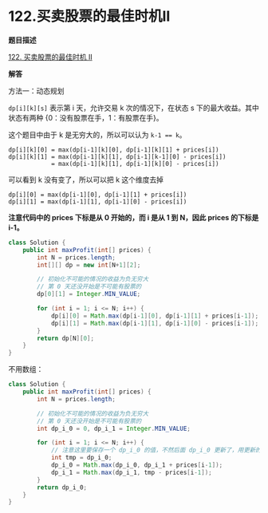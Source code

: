 # 122.买卖股票的最佳时机II

**题目描述**

[122. 买卖股票的最佳时机 II](https://leetcode-cn.com/problems/best-time-to-buy-and-sell-stock-ii/)

**解答**

方法一：动态规划

`dp[i][k][s]` 表示第 i 天，允许交易 k 次的情况下，在状态 s 下的最大收益。其中状态有两种 {0：没有股票在手，1：有股票在手}。

这个题目中由于 k 是无穷大的，所以可以认为 `k-1 == k`。

```
dp[i][k][0] = max(dp[i-1][k][0], dp[i-1][k][1] + prices[i])
dp[i][k][1] = max(dp[i-1][k][1], dp[i-1][k-1][0] - prices[i])
            = max(dp[i-1][k][1], dp[i-1][k][0] - prices[i])
```

可以看到 k 没有变了，所以可以把 k 这个维度去掉

```
dp[i][0] = max(dp[i-1][0], dp[i-1][1] + prices[i])
dp[i][1] = max(dp[i-1][1], dp[i-1][0] - prices[i])
```

**注意代码中的 prices 下标是从 0 开始的，而 i 是从 1 到 N，因此 prices 的下标是 i-1。**

```java
class Solution {
    public int maxProfit(int[] prices) {
        int N = prices.length;
        int[][] dp = new int[N+1][2];

        // 初始化不可能的情况的收益为负无穷大
        // 第 0 天还没开始是不可能有股票的
        dp[0][1] = Integer.MIN_VALUE;

        for (int i = 1; i <= N; i++) {
            dp[i][0] = Math.max(dp[i-1][0], dp[i-1][1] + prices[i-1]);
            dp[i][1] = Math.max(dp[i-1][1], dp[i-1][0] - prices[i-1]);
        }
        return dp[N][0];
    }
}
```

不用数组：

```java
class Solution {
    public int maxProfit(int[] prices) {
        int N = prices.length;

        // 初始化不可能的情况的收益为负无穷大
        // 第 0 天还没开始是不可能有股票的
        int dp_i_0 = 0, dp_i_1 = Integer.MIN_VALUE;

        for (int i = 1; i <= N; i++) {
            // 注意这里要保存一个 dp_i_0 的值，不然后面 dp_i_0 更新了，用更新的值去算 dp_i_1 是错的
            int tmp = dp_i_0;
            dp_i_0 = Math.max(dp_i_0, dp_i_1 + prices[i-1]);
            dp_i_1 = Math.max(dp_i_1, tmp - prices[i-1]);
        }
        return dp_i_0;
    }
}
```
